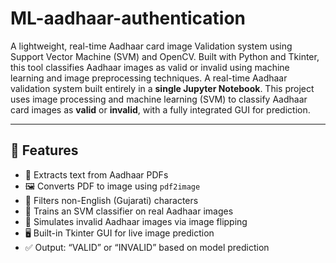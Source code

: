 # ML-aadhaar-authentication
A lightweight, real-time Aadhaar card image Validation system using Support Vector Machine (SVM) and OpenCV. Built with Python and Tkinter, this tool classifies Aadhaar images as valid or invalid using machine learning and image preprocessing techniques.
A real-time Aadhaar validation system built entirely in a **single Jupyter Notebook**. This project uses image processing and machine learning (SVM) to classify Aadhaar card images as **valid** or **invalid**, with a fully integrated GUI for prediction.

---

## 📌 Features

- 📄 Extracts text from Aadhaar PDFs
- 🖼️ Converts PDF to image using `pdf2image`
- 🧼 Filters non-English (Gujarati) characters
- 🧠 Trains an SVM classifier on real Aadhaar images
- 🧪 Simulates invalid Aadhaar images via image flipping
- 🖥️ Built-in Tkinter GUI for live image prediction
- ✅ Output: “VALID” or “INVALID” based on model prediction


